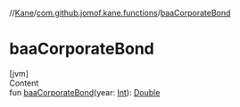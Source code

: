 //[Kane](../index.md)/[com.github.jomof.kane.functions](index.md)/[baaCorporateBond](baa-corporate-bond.md)



# baaCorporateBond  
[jvm]  
Content  
fun [baaCorporateBond](baa-corporate-bond.md)(year: [Int](https://kotlinlang.org/api/latest/jvm/stdlib/kotlin/-int/index.html)): [Double](https://kotlinlang.org/api/latest/jvm/stdlib/kotlin/-double/index.html)  



